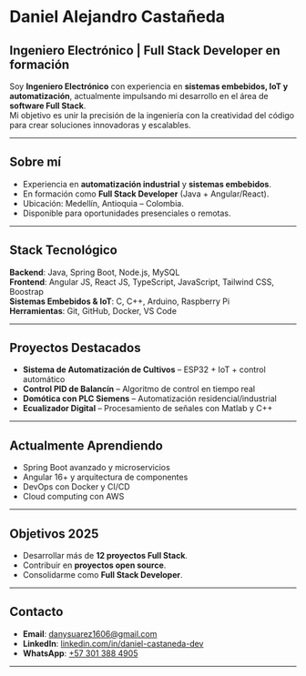 # Daniel Alejandro Castañeda  

## Ingeniero Electrónico | Full Stack Developer en formación  

Soy **Ingeniero Electrónico** con experiencia en **sistemas embebidos, IoT y automatización**, actualmente impulsando mi desarrollo en el área de **software Full Stack**.  
Mi objetivo es unir la precisión de la ingeniería con la creatividad del código para crear soluciones innovadoras y escalables.  

---

## Sobre mí  

- Experiencia en **automatización industrial** y **sistemas embebidos**.  
- En formación como **Full Stack Developer** (Java + Angular/React).  
- Ubicación: Medellín, Antioquia – Colombia.  
- Disponible para oportunidades presenciales o remotas.  

---

## Stack Tecnológico  

**Backend**: Java, Spring Boot, Node.js, MySQL  
**Frontend**: Angular JS, React JS, TypeScript, JavaScript, Tailwind CSS, Boostrap  
**Sistemas Embebidos & IoT**: C, C++, Arduino, Raspberry Pi  
**Herramientas**: Git, GitHub, Docker, VS Code  

---

## Proyectos Destacados  

- **Sistema de Automatización de Cultivos** – ESP32 + IoT + control automático  
- **Control PID de Balancín** – Algoritmo de control en tiempo real  
- **Domótica con PLC Siemens** – Automatización residencial/industrial  
- **Ecualizador Digital** – Procesamiento de señales con Matlab y C++  

---

## Actualmente Aprendiendo  

- Spring Boot avanzado y microservicios  
- Angular 16+ y arquitectura de componentes  
- DevOps con Docker y CI/CD  
- Cloud computing con AWS  

---

## Objetivos 2025  

- Desarrollar más de **12 proyectos Full Stack**.  
- Contribuir en **proyectos open source**.    
- Consolidarme como **Full Stack Developer**.  

---

## Contacto  

- **Email**: danysuarez1606@gmail.com  
- **LinkedIn**: [linkedin.com/in/daniel-castaneda-dev](https://linkedin.com/in/daniel-castaneda-dev)  
- **WhatsApp**: [+57 301 388 4905](https://wa.me/573013884905)  

---


